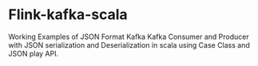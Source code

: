 # Flink-kafka-scala

Working Examples of JSON Format Kafka
Kafka Consumer and Producer with JSON serialization and Deserialization in scala using Case Class and JSON play API.

